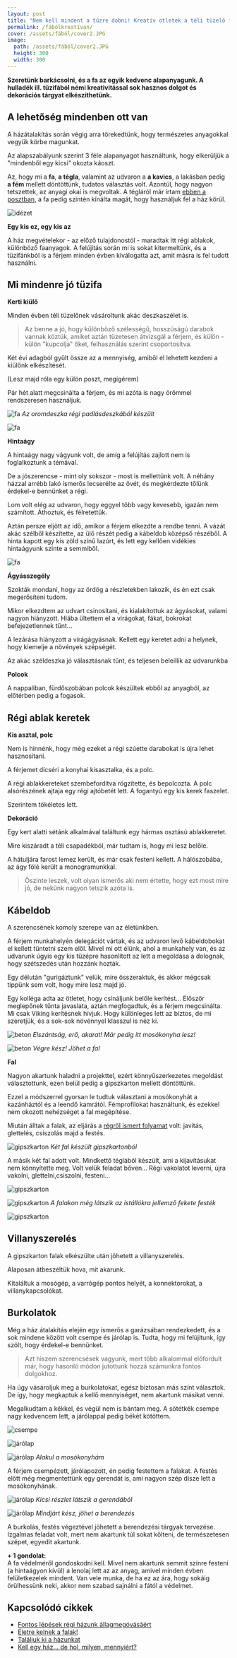 ```yaml
---
layout: post
title: "Nem kell mindent a tűzre dobni! Kreatív ötletek a téli tüzelő felhasználásával"
permalink: /fábólkreatívan/
cover: /assets/fából/cover2.JPG
image:
  path: /assets/fából/cover2.JPG
  height: 300
  width: 300
---
```


**Szeretünk barkácsolni, és a fa az egyik kedvenc alapanyagunk. A hulladék ill. tüzifából némi kreativitással sok hasznos dolgot és dekorációs tárgyat elkészíthetünk.**




## A lehetőség mindenben ott van 


A házátalakítás során végig arra törekedtünk, hogy természetes anyagokkal vegyük körbe magunkat.

Az alapszabályunk szerint 3 féle alapanyagot használtunk, hogy elkerüljük a "mindenből egy kicsi" okozta káoszt.

Az, hogy mi a  **fa**, **a tégla**, valamint az udvaron a **a kavics**, a lakásban pedig **a fém** mellett döntöttünk, tudatos választás volt. Azontúl, hogy nagyon tetszettek, az anyagi okai is megvoltak. A tégláról már írtam  [ebben a posztban,](/2019-04-23/tegla) a fa pedig szintén kínálta magát, hogy használjuk fel a ház körül.

![idézet](/assets/fábólkreatívan/IMG_20190506_205856.jpg)



**Egy kis ez, egy kis az**

A ház megvételekor - az előző tulajdonostól - maradtak itt régi ablakok, különböző faanyagok. A felújítás során mi is sokat kitermeltünk, és a tüzifánkból is a férjem minden évben kiválogatta azt, amit másra is fel tudott használni. 


## Mi mindenre jó  tüzifa




**Kerti kiülő**


Minden évben téli tüzelőnek vásároltunk akác deszkaszélet is.

> Az benne a jó, hogy különböző szélességű, hosszúságú darabok vannak köztük, amiket aztán tüzetesen átvizsgál a férjem, és külön - külön "kupcolja" őket, felhasználás szerint csoportosítva.

Két évi adagból gyűlt össze az a mennyiség, amiből el lehetett kezdeni a kiülőnk elkészítését. 

(Lesz majd róla egy külön poszt, megígérem)

Pár hét alatt megcsinálta a férjem, és mi azóta is nagy örömmel rendszeresen használjuk. 


![fa](/assets/fábólkreatívan/IMG_20190509_185602.jpg)
_Az oromdeszka régi padlásdeszkából készült_

![fa](/assets/fábólkreatívan/IMG_20190511_091740jó.jpg)


**Hintaágy**

A hintaágy nagy vágyunk volt, de amíg a felújítás zajlott nem is foglalkoztunk a témával.

De a jószerencse - mint oly sokszor - most is mellettünk volt. A néhány házzal arrébb lakó ismerős lecserélte az övét, és megkérdezte tőlünk érdekel-e bennünket a régi.

Lom volt elég az udvaron, hogy eggyel több vagy kevesebb, igazán nem számított. Áthoztuk, és félretettük.

Aztán persze eljött az idő, amikor a férjem elkezdte a rendbe tenni. A vázát akác szélből készítette, az ülő részét pedig a kábeldob középső részéből. A hinta kapott egy kis zöld színű lazúrt, és lett egy kellően vidékies hintaágyunk szinte a semmiből.


![fa](/assets/fábólkreatívan/IMG_20190507_102135jó.jpg)



**Ágyásszegély**

Szokták mondani, hogy az ördög a részletekben lakozik, és én ezt csak megerősíteni tudom.

Mikor elkezdtem az udvart csinosítani, és kialakítottuk az ágyásokat, valami nagyon hiányzott. 
Hiába ültettem el a virágokat, fákat, bokrokat befejezetlennek tűnt...

A lezárása hiányzott a virágágyásnak. Kellett egy keretet adni a helynek, hogy kiemelje a növények szépségét.

Az akác széldeszka jó választásnak tűnt, és teljesen beleillik az udvarunkba



**Polcok**


A nappaliban, fürdőszobában polcok készültek ebből az anyagból, az előtérben pedig a fogasok.


## Régi ablak keretek

**Kis asztal, polc**

Nem is hinnénk, hogy még ezeket a régi szúette darabokat is újra lehet hasznosítani.

A férjemet dícséri a konyhai kisasztalka, és a polc.

A régi ablakkereteket szembefordítva rögzítette, és bepolcozta. A polc alsórészének ajtaja egy régi ajtóbetét lett. A fogantyú egy kis kerek faszelet. 

Szerintem tökéletes lett. 


**Dekoráció**

Egy kert alatti sétánk alkalmával találtunk egy hármas osztású ablakkeretet.

Mire kiszáradt a téli csapadékból, már tudtam is, hogy mi lesz belőle.

A hátuljára farost lemez került, és már csak festeni kellett. A hálószobába, az ágy fölé került a monogramunkkal. 

> Őszinte leszek, volt olyan ismerős aki nem értette, hogy ezt most mire jó, de nekünk nagyon tetszik azóta is.



## Kábeldob

A szerencsének komoly szerepe van az életünkben.

A férjem munkahelyén delegációt vártak, és az udvaron levő kábeldobokat el kellett tüntetni szem elől. Mivel mi ott élünk, ahol a munkahely van, és az udvarunk úgyis egy kis tüzépre hasonlított az lett a megoldása a dolognak, hogy szétszedés után hozzánk hozták.

Egy délután "gurigáztunk" velük, mire összeraktuk, és akkor mégcsak tippünk sem volt, hogy mire lesz majd jó.

Egy kolléga adta az ötletet, hogy csináljunk belőle kerítést... Először meglepőnek tűnta javaslata, aztán megfogadtuk, és a férjem megcsinálta. 
Mi csak Viking kerítésnek hívjuk. 
Hogy különleges lett az biztos, de mi szeretjük, és a sok-sok növénnyel klasszul is néz ki. 


![beton](/assets/mosokonyha/DSCF1804.JPG)
_Elszántság, erő, akarat! Már pedig itt mosókonyha lesz!_

![beton](/assets/mosokonyha/DSCF1817.JPG)
_Végre kész! Jöhet a fal_





**Fal**


Nagyon akartunk haladni a projekttel, ezért könnyűszerkezetes megoldást választottunk, ezen belül pedig a gipszkarton mellett döntöttünk. 

Ezzel a módszerrel gyorsan le tudtuk választani a mosókonyhát a kazánháztól és a leendő kamrától.
Fémprofilokat használtunk, és ezekkel nem okozott nehézséget a fal megépítése.

Miután álltak a falak, az eljárás a [régről ismert folyamat](/2019-02-18/afalak) volt: javítás, glettelés, csiszolás majd a festés.


![gipszkarton](/assets/mosokonyha/DSCF2300.JPG)
_Két fal készült gipszkartonból_

A másik két fal adott volt. 
Mindkettő téglából készült, ami a kijavításukat nem könnyítette meg. Volt velük feladat bőven... Régi vakolatot leverni, újra vakolni, glettelni,csiszolni, festeni...

![gipszkarton](/assets/mosokonyha/DSCF1820.JPG)



![gipszkarton](/assets/mosokonyha/DSCF2303.JPG)
_A falakon még látszik az istállókra jellemző fekete festék_

![gipszkarton](/assets/mosokonyha/DSCF2304.JPG)

## Villanyszerelés

A gipszkarton falak elkészülte után jöhetett a villanyszerelés.

Alaposan átbeszéltük hova, mit akarunk.

Kitaláltuk a mosógép, a varrógép pontos helyét, a konnektorokat, a villanykapcsolókat.


## Burkolatok

Még a ház átalakítás elején egy ismerős a garázsában rendezkedett, és a sok mindene között volt csempe és járólap is. Tudta, hogy mi felújítunk, így szólt, hogy érdekel-e bennünket.

> Azt hiszem szerencsések vagyunk, mert több alkalommal előfordult már, hogy hasonló módon jutottunk hozzá számunkra fontos dolgokhoz.

Ha úgy vásároljuk meg a burkolatokat, egész biztosan más színt választok. De így, hogy megkaptuk a kellő mennyiséget, nem akartunk másikat venni.

Megalkudtam a kékkel, és végül nem is bántam meg. A sötétkék csempe nagy kedvencem lett, a járólappal pedig békét kötöttem.

![csempe](/assets/mosokonyha/DSCF2305.JPG)


![járólap](/assets/mosokonyha/DSCF2308.JPG)


![járólap](/assets/mosokonyha/DSCF2309.JPG)
_Alakul a mosókonyhám_


A férjem csempézett, járólapozott, én pedig festettem a falakat. A festés előtt még megmentettünk egy gerendát is, ami nagyon szép dísze lett a mosókonyhának.


![járólap](/assets/mosokonyha/DSCF2311.JPG)
_Kicsi részlet látszik a gerendából_








![járólap](/assets/mosokonyha/DSCF2320.JPG)
_Mindjárt kész, jöhet a berendezés_


A burkolás, festés végeztével jöhetett a berendezési tárgyak tervezése. Izgalmas feladat volt, mert nem akartunk túl sokat költeni, de természetesen szépet, egyedit akartunk.







**+ 1 gondolat:**   
A fa védelméről gondoskodni kell. Mivel nem akartunk semmit színre festeni  (a hintaágyon kívül) a lenolaj lett az az anyag, amivel minden évben felületkezelek mindent. Van vele munka, de ha ez az ára, hogy sokáig örülhessünk neki, akkor nem szabad sajnálni a fától a védelmet.


## Kapcsolódó cikkek

* [Fontos lépések régi házunk állagmegóvásáért](/2019-04-03/állagmegóvás)
* [Életre kelnek a falak!](/2019-03-01/sz%C3%ADnesfalak)
* [Találjuk ki a házunkat](/2019-02-11/találjuk_ki)
* [Kell egy ház... de hol, milyen, mennyiért?](/2019-02-09/hazvasarlas)
